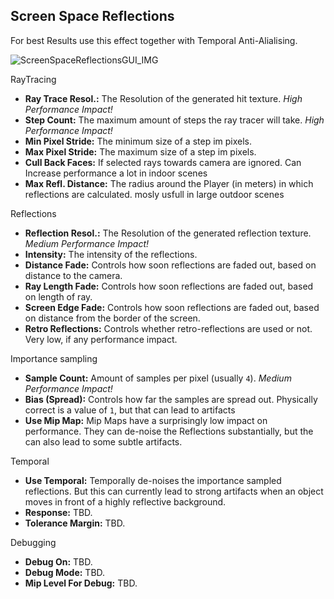 ## Screen Space Reflections
For best Results use this effect together with Temporal Anti-Alialising.

![ScreenSpaceReflectionsGUI_IMG][ScreenSpaceReflectionsGUI_IMG]

RayTracing
- **Ray Trace Resol.:** The Resolution of the generated hit texture. _High Performance Impact!_
- **Step Count:** The maximum amount of steps the ray tracer will take. _High Performance Impact!_
- **Min Pixel Stride:** The minimum size of a step im pixels.
- **Max Pixel Stride:** The maximum size of a step im pixels.
- **Cull Back Faces:** If selected rays towards camera are ignored. Can Increase performance a lot in indoor scenes
- **Max Refl. Distance:** The radius around the Player (in meters) in which reflections are calculated. mosly usfull in large outdoor scenes

Reflections
- **Reflection Resol.:** The Resolution of the generated reflection texture. _Medium Performance Impact!_
- **Intensity:** The intensity of the reflections.
- **Distance Fade:** Controls how soon reflections are faded out, based on distance to the camera.
- **Ray Length Fade:** Controls how soon reflections are faded out, based on length of ray.
- **Screen Edge Fade:** Controls how soon reflections are faded out, based on distance from the border of the screen.
- **Retro Reflections:** Controls whether retro-reflections are used or not. Very low, if any performance impact.

Importance sampling
- **Sample Count:** Amount of samples per pixel (usually `4`). _Medium Performance Impact!_
- **Bias (Spread):** Controls how far the samples are spread out. Physically correct is a value of `1`, but that can lead to artifacts
- **Use Mip Map:** Mip Maps have a surprisingly low impact on performance. They can de-noise the Reflections substantially, but the can also lead to some subtle artifacts.

Temporal
- **Use Temporal:** Temporally de-noises the importance sampled reflections. But this can currently lead to strong artifacts when an object moves in front of a highly reflective background.
- **Response:** TBD.
- **Tolerance Margin:** TBD.

Debugging
- **Debug On:** TBD.
- **Debug Mode:** TBD.
- **Mip Level For Debug:** TBD.


[ScreenSpaceReflectionsGUI_IMG]:       https://i.imgur.com/QTXvVsY.png                   "Screen Space Reflections GUI"






